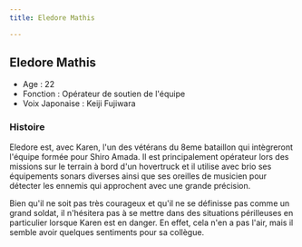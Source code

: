 ```yaml
---
title: Eledore Mathis

---
```



Eledore Mathis
--------------






* Age : 22
* Fonction : Opérateur de soutien de l'équipe
* Voix Japonaise : Keiji Fujiwara


### Histoire


Eledore est, avec Karen, l'un des vétérans du 8eme bataillon qui intègreront l'équipe formée pour Shiro Amada. Il est principalement opérateur lors des missions sur le terrain à bord d'un hovertruck et il utilise avec brio ses équipements sonars diverses ainsi que ses oreilles de musicien pour détecter les ennemis qui approchent avec une grande précision.


Bien qu'il ne soit pas très courageux et qu'il ne se définisse pas comme un grand soldat, il n'hésitera pas à se mettre dans des situations périlleuses en particulier lorsque Karen est en danger. En effet, cela n'en a pas l'air, mais il semble avoir quelques sentiments pour sa collègue.


